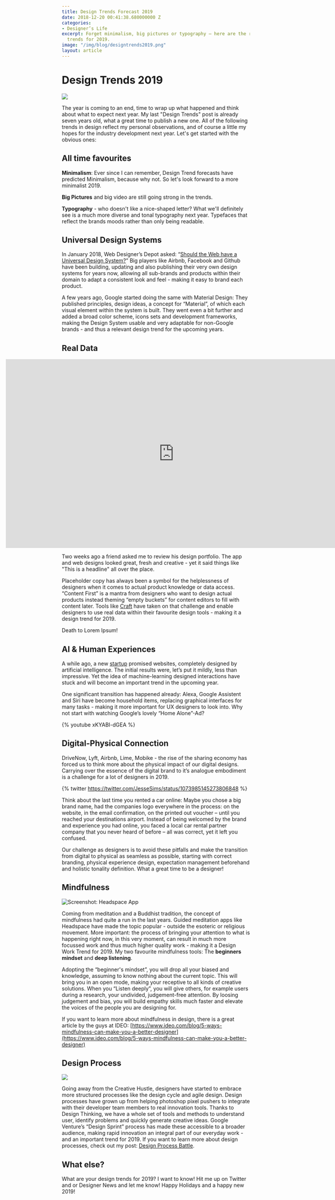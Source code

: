 ```yaml
---
title: Design Trends Forecast 2019
date: 2018-12-20 00:41:38.680000000 Z
categories:
- Designer’s Life
excerpt: Forget minimalism, big pictures or typography – here are the real design
  trends for 2019.
image: "/img/blog/designtrends2019.png"
layout: article
---
```


# Design Trends 2019

![](https://d2mxuefqeaa7sj.cloudfront.net/s_C0F1F68D9B52FE41D5455D23D0F44DB5DE8291EF5030A1F26CFC1F611D0BF7CF_1545263581610_Screen+Shot+2018-12-20+at+00.52.33.png)

The year is coming to an end, time to wrap up what happened and think about what to expect next year. My last "Design Trends" post is already seven years old, what a great time to publish a new one.
All of the following trends in design reflect my personal observations, and of course a little my hopes for the industry development next year. Let's get started with the obvious ones:

## All time favourites

**Minimalism**: Ever since I can remember, Design Trend forecasts have predicted Minimalism, because why not. So let's look forward to a more minimalist 2019.

**Big Pictures** and big video are still going strong in the trends.

**Typography** - who doesn't like a nice-shaped letter? What we'll definitely see is a much more diverse and tonal typography next year. Typefaces that reflect the brands moods rather than only being readable.

## Universal Design Systems

In January 2018, Web Designer’s Depot asked: “[Should the Web have a Universal Design System?](https://www.webdesignerdepot.com/2018/01/should-the-web-have-a-universal-design-system/)” Big players like Airbnb, Facebook and Github have been building, updating and also publishing their very own design systems for years now, allowing all sub-brands and products within their domain to adapt a consistent look and feel - making it easy to brand each product.

A few years ago, Google started doing the same with Material Design: They published principles, design ideas, a concept for “Material”, of which each visual element within the system is built. They went even a bit further and added a broad color scheme, icons sets and development frameworks, making the Design System usable and very adaptable for non-Google brands - and thus a relevant design trend for the upcoming years.

## Real Data

<iframe src="https://player.vimeo.com/video/171412427?title=0&amp;byline=0&amp;portrait=0&amp;color=ff2200" width="100%" height="360" frameborder="0" webkitallowfullscreen="" mozallowfullscreen="" allowfullscreen="" class="video"></iframe>
<style>
  .video {
    width: 100%;
    height: 360px;
  }
  @media (min-width: 900px) {
    .video {
      width: 900px;
      height: 506px;
      margin-left: -150px;
    }
  }
</style>


Two weeks ago a friend asked me to review his design portfolio. The app and web designs looked great, fresh and creative - yet it said things like "This is a headline" all over the place.

Placeholder copy has always been a symbol for the helplessness of designers when it comes to actual product knowledge or data access. “Content First” is a mantra from designers who want to design actual products instead theming “empty buckets” for content editors to fill with content later.  Tools like [Craft](https://www.invisionapp.com/craft) have taken on that challenge and enable designers to use real data within their favourite design tools - making it a design trend for 2019.

Death to Lorem Ipsum!

## AI & Human Experiences

A while ago, a new [startup](https://thegrid.io/) promised websites, completely designed by artificial intelligence. The initial results were, let’s put it mildly, less than impressive. Yet the idea of machine-learning designed interactions have stuck and will become an important trend in the upcoming year.

One significant transition has happened already: Alexa, Google Assistent and Siri have become household items, replacing graphical interfaces for many tasks - making it more important for UX designers to look into. Why not start with watching Google’s lovely “Home Alone”-Ad?

{% youtube xKYABI-dGEA %}

## Digital-Physical Connection

DriveNow, Lyft, Airbnb, Lime, Mobike - the rise of the sharing economy has forced us to think more about the physical impact of our digital designs. Carrying over the essence of the digital brand to it’s analogue embodiment is a challenge for a lot of designers in 2019.

{% twitter https://twitter.com/JesseSims/status/1073985145273806848 %}


Think about the last time you rented a car online: Maybe you chose a big brand name, had the companies logo everywhere in the process: on the website, in the email confirmation, on the printed out voucher – until you reached your destinations airport. Instead of being welcomed by the brand and experience you had online, you faced a local car rental partner company that you never heard of before – all was correct, yet it left you confused.

Our challenge as designers is to avoid these pitfalls and make the transition from digital to physical as seamless as possible, starting with correct branding, physical experience design, expectation management beforehand and holistic tonality definition. What a great time to be a designer!

## Mindfulness

![Screenshot: Headspace App](https://s3-us-west-2.amazonaws.com/hs-production-blog/blog/wp-content/uploads/2018/03/01153823/030618_CompletedBasics_Feature.png)


Coming from meditation and a Buddhist tradition, the concept of mindfulness had quite a run in the last years. Guided meditation apps like Headspace have made the topic popular - outside the esoteric or religious movement. 
More important: the process of bringing your attention to what is happening right now, in this very moment, can result in much more focussed work and thus much higher quality work - making it a Design Work Trend for 2019. My two favourite mindfulness tools: The **beginners mindset** and **deep listening**.

Adopting the “beginner's mindset”, you will drop all your biased and knowledge, assuming to know nothing about the current topic. This will bring you in an open mode, making your receptive to all kinds of creative solutions.
When you “Listen deeply”, you will give others, for example users during a research, your undivided, judgement-free attention. By loosing judgement and bias, you will build empathy skills much faster and elevate the voices of the people you are designing for.

If you want to learn more about mindfulness in design, there is a great article by the guys at IDEO: [https://www.ideo.com/blog/5-ways-mindfulness-can-make-you-a-better-designer](https://www.ideo.com/blog/5-ways-mindfulness-can-make-you-a-better-designer)

## Design Process

![](https://d2mxuefqeaa7sj.cloudfront.net/s_C0F1F68D9B52FE41D5455D23D0F44DB5DE8291EF5030A1F26CFC1F611D0BF7CF_1545263703152_image.png)


Going away from the Creative Hustle, designers have started to embrace more structured processes like the design cycle and agile design. Design processes have grown up from helping photoshop pixel pushers to integrate with their developer team members to real innovation tools. Thanks to Design Thinking, we have a whole set of tools and methods to understand user, identify problems and quickly generate creative ideas.
Google Venture’s “Design Sprint” process has made these accessible to a broader audience, making rapid innovation an integral part of our everyday work - and an important trend for 2019. If you want to learn more about design processes, check out my post: [Design Process Battle](https://johannesippen.com/2018/design-process-battle/).

## What else?

What are your design trends for 2019? I want to know! Hit me up on Twitter and or Designer News and let me know! Happy Holidays and a happy new 2019!

